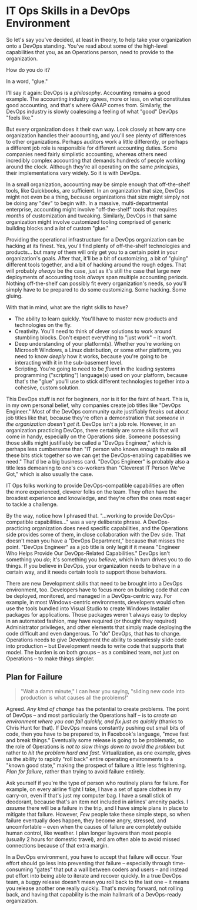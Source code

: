 # IT Ops Skills in a DevOps Environment 
So let's say you've decided, at least in theory, to help take your organization onto a DevOps standing. You've read about some of the high-level capabilities that you, as an Operations person, need to provide to the organization. 

How do you do it? 

In a word, "glue." 

I'll say it again: DevOps is a _philosophy_. Accounting remains a good example. The accounting industry agrees, more or less, on what constitutes good accounting, and that's where GAAP comes from. Similarly, the DevOps industry is slowly coalescing a feeling of what "good" DevOps "feels like." 

But every organization does it their own way. Look closely at how any one organization handles their accounting, and you'll see plenty of differences to other organizations. Perhaps auditors work a little differently, or perhaps a different job role is responsible for different accounting duties. Some companies need fairly simplistic accounting, whereas others need incredibly complex accounting that demands hundreds of people working around the clock. Although they're all operating on the same _principles_, their implementations vary widely. So it is with DevOps. 

In a small organization, accounting may be simple enough that off-the-shelf tools, like Quickbooks, are sufficient. In an organization that size, DevOps might not even be a thing, because organizations that size might simply not be doing any "dev" to begin with. In a massive, multi-departmental enterprise, accounting might involve "off-the-shelf" tools that requires _months_ of customization and tweaking. Similarly, DevOps in that same organization might involve customized tooling comprised of generic building blocks and a _lot_ of custom "glue." 

Providing the operational infrastructure for a DevOps organization can be hacking at its finest. Yes, you'll find plenty of off-the-shelf technologies and products... but many of them will only get you to a certain point in your organization's goals. After that, it'll be a bit of customizing, a bit of "gluing" different tools together, and a bit of hacking around the rough edges. That will probably _always_ be the case, just as it's still the case that large new deployments of accounting tools _always_ span multiple accounting periods. Nothing off-the-shelf can possibly fit every organization's needs, so you'll simply have to be prepared to do some customizing. Some hacking. Some gluing. 

With that in mind, what are the right skills to have? 

* The ability to learn quickly. You'll have to master new products and technologies on the fly. 
* Creativity. You'll need to think of clever solutions to work around stumbling blocks. Don't expect everything to "just work" – it won't. 
* Deep understanding of your platform(s). Whether you're working on Microsoft Windows, a Linux distribution, or some other platform, you need to know _deeply_ how it works, because you're going to be interacting with it in the sub-basement level. 
* Scripting. You're going to need to be _fluent_ in the leading systems programming ("scripting") language(s) used on your platform, because that's the "glue" you'll use to stick different technologies together into a cohesive, custom solution. 

This DevOps stuff is not for beginners, nor is it for the faint of heart. This is, in my own personal belief, why companies create job titles like "DevOps Engineer." Most of the DevOps community quite justifiably freaks out about job titles like that, because they're often a demonstration that _someone in the organization doesn't get it_. DevOps isn't a job role. However, in an organization practicing DevOps, there certainly are some skills that will come in handy, especially on the Operations side. Someone possessing those skills might justifiably be called a "DevOps Engineer," which is perhaps less cumbersome than "IT person who knows enough to make all these bits stick together so we can get the DevOps-enabling capabilities we need." That'd be a big business card. "DevOps Engineer" is probably also a title less demeaning to one's co-workers than "Cleverest IT Person We've Got," which is also usually the case. 

IT Ops folks working to provide DevOps-compatible capabilities are often the more experienced, cleverer folks on the team. They often have the broadest experience and knowledge, and they're often the ones most eager to tackle a challenge. 

By the way, notice how I phrased that. "...working to provide DevOps-compatible capabilities..." was a very deliberate phrase. A DevOps-practicing organization does need specific capabilities, and the Operations side provides some of them, in close collaboration with the Dev side. That doesn't mean you have a "DevOps Department," because that misses the point. "DevOps Engineer" as a job title is only legit if it means "Engineer Who Helps Provide Our DevOps-Related Capabilities." DevOps isn't something you _do_; it's something you _believe_, which in turn drives you to do things. If you believe in DevOps, your organization needs to behave in a certain way, and it needs certain tools to support those behaviors. 

There are new Development skills that need to be brought into a DevOps environment, too. Developers have to focus more on building code that _can_ be deployed, monitored, and managed in a DevOps-centric way. For example, in most Windows-centric environments, developers would often use the tools bundled into Visual Studio to create Windows Installer packages for applications. Those packages weren't always easy to deploy in an automated fashion, may have required (or thought they required) Administrator privileges, and other elements that simply made deploying the code difficult and even dangerous. To "do" DevOps, that has to change. Operations needs to give Development the ability to seamlessly slide code into production – but Development needs to write code that supports that model. The burden is on both groups – as a combined team, not just on Operations – to make things simpler. 

## Plan for Failure 

> "Wait a damn minute," I can hear you saying, "sliding new code into production is what causes all the problems!" 

Agreed. _Any kind of change_ has the potential to create problems. The point of DevOps – and most particularly the Operations half – is to _create an environment where you can fail quickly, and fix just as quickly_ (thanks to Chris Hunt for that). If DevOps means constantly pushing out small bits of code, then you have to be prepared to, in Facebook's language, "move fast and break things." Eventually some release is going to be problematic, so the role of Operations is _not to slow things down to avoid the problem_ but rather to _hit the problem hard and fast_. Virtualization, as one example, gives us the ability to rapidly "roll back" entire operating environments to a "known good state," making the prospect of failure a little less frightening. _Plan for failure_, rather than trying to avoid failure entirely. 

Ask yourself if you're the type of person who routinely plans for failure. For example, on every airline flight I take, I have a set of spare clothes in my carry-on, even if that's just my computer bag. I have a small stick of deodorant, because that's an item not included in airlines' amenity packs. I _assume_ there will be a failure in the trip, and I have simple plans in place to mitigate that failure. However, _Few_ people take these simple steps, so when failure eventually does happen, they become angry, stressed, and uncomfortable – even when the causes of failure are completely outside human control, like weather. I plan longer layovers than most people (usually 2 hours for domestic travel), and am often able to avoid missed connections because of that extra margin. 

In a DevOps environment, you have to accept that failure will occur. Your effort should go less into preventing that failure – especially through time-consuming "gates" that put a wall between coders and users – and instead put effort into being able to iterate and recover quickly. In a true DevOps team, a buggy release doesn't mean you roll back to the last one – it means you release another one really quickly. That's moving forward, not rolling back, and having that capability is the main hallmark of a DevOps-ready organization. 



